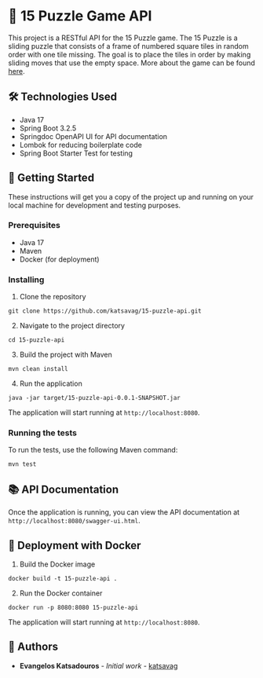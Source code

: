 # 🧩 15 Puzzle Game API

This project is a RESTful API for the 15 Puzzle game. The 15 Puzzle is a sliding puzzle that consists of a frame of numbered square tiles in random order with one tile missing. The goal is to place the tiles in order by making sliding moves that use the empty space. More about the game can be found [here](https://en.wikipedia.org/wiki/15_puzzle).

## 🛠️ Technologies Used

- Java 17
- Spring Boot 3.2.5
- Springdoc OpenAPI UI for API documentation
- Lombok for reducing boilerplate code
- Spring Boot Starter Test for testing

## 🚀 Getting Started

These instructions will get you a copy of the project up and running on your local machine for development and testing purposes.

### Prerequisites

- Java 17
- Maven
- Docker (for deployment)

### Installing

1. Clone the repository
```
git clone https://github.com/katsavag/15-puzzle-api.git
```
2. Navigate to the project directory
```
cd 15-puzzle-api
```
3. Build the project with Maven
```
mvn clean install
```
4. Run the application
```
java -jar target/15-puzzle-api-0.0.1-SNAPSHOT.jar
```
The application will start running at `http://localhost:8080`.

### Running the tests

To run the tests, use the following Maven command:
```
mvn test
```

## 📚 API Documentation

Once the application is running, you can view the API documentation at `http://localhost:8080/swagger-ui.html`.

## 🐳 Deployment with Docker

1. Build the Docker image
```
docker build -t 15-puzzle-api .
```
2. Run the Docker container
```
docker run -p 8080:8080 15-puzzle-api
```
The application will start running at `http://localhost:8080`.

## 👥 Authors

- **Evangelos Katsadouros** - *Initial work* - [katsavag](https://github.com/katsavag)
